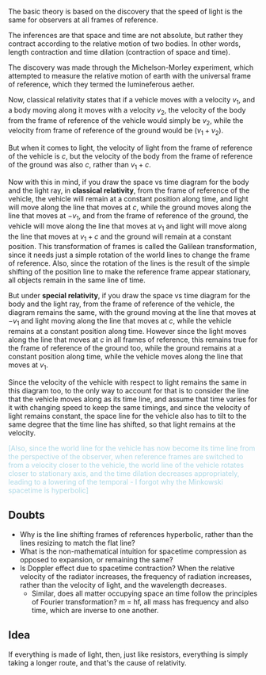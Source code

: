 The basic theory is based on the discovery that the speed of light is the same for observers at all frames of reference.

The inferences are that space and time are not absolute, but rather they contract according to the relative motion of two bodies. In other words, length contraction and time dilation (contraction of space and time).

The discovery was made through the Michelson-Morley experiment, which attempted to measure the relative motion of earth with the universal frame of reference, which they termed the lumineferous aether.

Now, classical relativity states that if a vehicle moves with a velocity $v_1$, and a body moving along it moves with a velocity $v_2$, the velocity of the body from the frame of reference of the vehicle would simply be $v_2$, while the velocity from frame of reference of the ground would be $(v_1+v_2)$.

But when it comes to light, the velocity of light from the frame of reference of the vehicle is $c$, but the velocity of the body from the frame of reference of the ground was also $c$, rather than $v_1+c$.

Now with this in mind, if you draw the space vs time diagram for the body and the light ray, in **classical relativity**, from the frame of reference of the vehicle, the vehicle will remain at a constant position along time, and light will move along the line that moves at $c$, while the ground moves along the line that moves at $-v_1$, and from the frame of reference of the ground, the vehicle will move along the line that moves at $v_1$ and light will move along the line that moves at $v_1+c$ and the ground will remain at a constant position. This transformation of frames is called the Galilean transformation, since it needs just a simple rotation of the world lines to change the frame of reference. Also, since the rotation of the lines is the result of the simple shifting of the position line to make the reference frame appear stationary, all objects remain in the same line of time.

But under **special relativity**, if you draw the space vs time diagram for the body and the light ray, from the frame of reference of the vehicle, the diagram remains the same, with the ground moving at the line that moves at $-v_1$ and light moving along the line that moves at $c$, while the vehicle remains at a constant position along time. However since the light moves along the line that moves at $c$ in all frames of reference, this remains true for the frame of reference of the ground too, while the ground remains at a constant position along time, while the vehicle moves along the line that moves at $v_1$.

Since the velocity of the vehicle with respect to light remains the same in this diagram too, to the only way to account for that is to consider the line that the vehicle moves along as its time line, and assume that time varies for it with changing speed to keep the same timings, and since the velocity of light remains constant, the space line for the vehicle also has to tilt to the same degree that the time line has shifted, so that light remains at the velocity. 

<span style="color:lightblue">[Also, since the world line for the vehicle has now become its time line from the perspective of the observer, when reference frames are switched to from a velocity closer to the vehicle, the world line of the vehicle rotates closer to stationary axis, and the time dilation decreases appropriately, leading to a lowering of the temporal - I forgot why the Minkowski spacetime is hyperbolic]</span>


## Doubts
- Why is the line shifting frames of references hyperbolic, rather than the lines resizing to match the flat line?
- What is the non-mathematical intuition for spacetime compression as opposed to expansion, or remaining the same?
- Is Doppler effect due to spacetime contraction? When the relative velocity of the radiator increases, the frequency of radiation increases, rather than the velocity of light, and the wavelength decreases.
  - Similar, does all matter occupying space an time follow the principles of Fourier transformation? m = hf, all mass has frequency and also time, which are inverse to one another. 

## Idea
If everything is made of light, then, just like resistors, everything is simply taking a longer route, and that's the cause of relativity.
